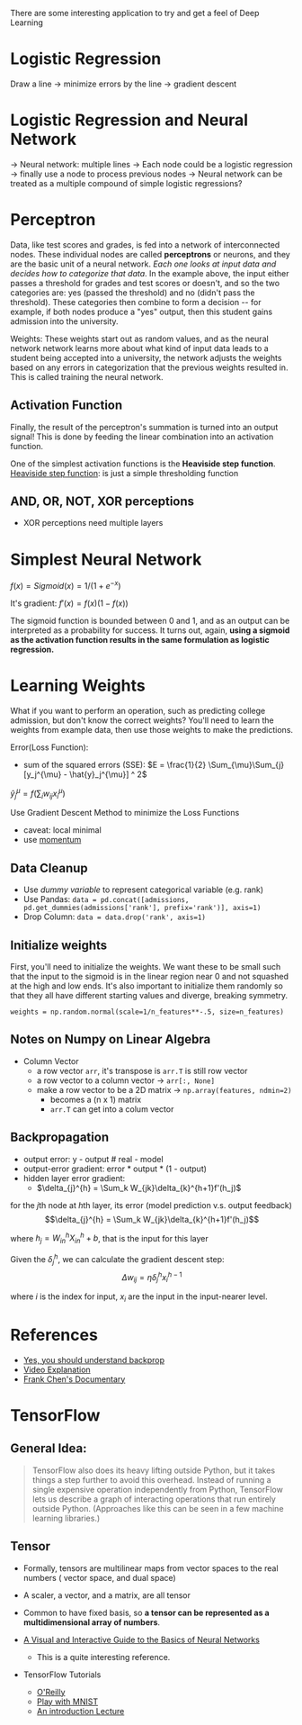 There are some interesting application to try and get a feel of Deep Learning

# Logistic Regression

Draw a line -> minimize errors by the line -> gradient descent

# Logistic Regression and Neural Network 
-> Neural network: multiple lines
-> Each node could be a logistic regression -> finally use a node to process previous nodes
-> Neural network can be treated as a multiple compound of simple logistic regressions?

# Perceptron

Data, like test scores and grades, is fed into a network of interconnected nodes. These individual nodes are called **perceptrons** or neurons, and they are the basic unit of a neural network. *Each one looks at input data and decides how to categorize that data*. In the example above, the input either passes a threshold for grades and test scores or doesn't, and so the two categories are: yes (passed the threshold) and no (didn't pass the threshold). These categories then combine to form a decision -- for example, if both nodes produce a "yes" output, then this student gains admission into the university.

Weights: These weights start out as random values, and as the neural network network learns more about what kind of input data leads to a student being accepted into a university, the network adjusts the weights based on any errors in categorization that the previous weights resulted in. This is called training the neural network.

## Activation Function

Finally, the result of the perceptron's summation is turned into an output signal! This is done by feeding the linear combination into an activation function.

One of the simplest activation functions is the **Heaviside step function**. [Heaviside step function](https://en.wikipedia.org/wiki/Heaviside_step_function): is just a simple thresholding function

## AND, OR, NOT, XOR perceptions 

- XOR perceptions need multiple layers

# Simplest Neural Network

$f(x) = Sigmoid(x) = 1/(1 + e^{-x})$

It's gradient: $f'(x) = f(x)(1 - f(x))$

The sigmoid function is bounded between 0 and 1, and as an output can be interpreted as a probability for success. It turns out, again, **using a sigmoid as the activation function results in the same formulation as logistic regression.**

# Learning Weights

What if you want to perform an operation, such as predicting college admission, but don't know the correct weights? You'll need to learn the weights from example data, then use those weights to make the predictions.

Error(Loss Function): 

- sum of the squared errors (SSE): $E = \frac{1}{2} \Sum_{\mu}\Sum_{j} [y_j^{\mu} - \hat{y}_j^{\mu}] ^ 2$

$\hat{y}_j^{\mu} = f( \sum_i w_{ij}x_i^{\mu})$

Use Gradient Descent Method to minimize the Loss Functions

- caveat: local minimal
- use [momentum](http://sebastianruder.com/optimizing-gradient-descent/index.html#momentum)

## Data Cleanup
- Use *dummy variable* to represent categorical variable (e.g. rank)
- Use Pandas: `data = pd.concat([admissions, pd.get_dummies(admissions['rank'], prefix='rank')], axis=1)`
- Drop Column: `data = data.drop('rank', axis=1)`

## Initialize weights

First, you'll need to initialize the weights. We want these to be small such that the input to the sigmoid is in the linear region near 0 and not squashed at the high and low ends. It's also important to initialize them randomly so that they all have different starting values and diverge, breaking symmetry.

`weights = np.random.normal(scale=1/n_features**-.5, size=n_features)`

## Notes on Numpy on Linear Algebra

- Column Vector
	- a row vector `arr`, it's transpose is `arr.T` is still row vector
	- a row vector to a column vector -> `arr[:, None]`
	- make a row vector to be a 2D matrix -> `np.array(features, ndmin=2)` 
		- becomes a (n x 1) matrix
		- `arr.T` can get into a colum vector

## Backpropagation

- output error: y - output # real - model 
- output-error gradient: error * output * (1 - output)
- hidden layer error gradient:
	- $\delta_{j}^{h} = \Sum_k W_{jk}\delta_{k}^{h+1}f'(h_j)$


for the $j$th node at $h$th layer, its error (model prediction v.s. output feedback) 
$$\delta_{j}^{h} = \Sum_k W_{jk}\delta_{k}^{h+1}f'(h_j)$$

where $h_j = W_{in}^{h}X_{in}^{h} + b$, that is the input for this layer

Given the $\delta_{j}^{h}$, we can calculate the gradient descent step:
$$\Delta w_{ij} = \eta \delta_j^h x_i^{h - 1}$$

where $i$ is the index for input, $x_i$ are the input in the input-nearer level.


# References

- [Yes, you should understand backprop](https://medium.com/@karpathy/yes-you-should-understand-backprop-e2f06eab496b#.mzs7qtz1b)
- [Video Explanation](https://www.youtube.com/watch?v=59Hbtz7XgjM)
- [Frank Chen's Documentary](https://vimeo.com/170189199)

# TensorFlow

## General Idea:

>TensorFlow also does its heavy lifting outside Python, but it takes things a step further to avoid this overhead. Instead of running a single expensive operation independently from Python, TensorFlow lets us describe a graph of interacting operations that run entirely outside Python. (Approaches like this can be seen in a few machine learning libraries.)

## Tensor

- Formally, tensors are multilinear maps from vector spaces to the real numbers ( vector space, and dual space) 
- A scaler, a vector, and a matrix, are all tensor
- Common to have fixed basis, so **a tensor can be represented as a multidimensional array of numbers**.

- [A Visual and Interactive Guide to the Basics of Neural Networks](https://jalammar.github.io/visual-interactive-guide-basics-neural-networks/)
	- This is a quite interesting reference.
- TensorFlow Tutorials
	- [O'Reilly](https://www.oreilly.com/learning/hello-tensorflow)
	- [Play with MNIST](https://www.tensorflow.org/tutorials/mnist/beginners/)
	- [An introduction Lecture](https://cs224d.stanford.edu/lectures/CS224d-Lecture7.pdf)